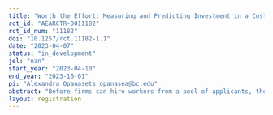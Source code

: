 ```yaml
---
title: "Worth the Effort: Measuring and Predicting Investment in a Costly Application Process"
rct_id: "AEARCTR-0011182"
rct_id_num: "11182"
doi: "10.1257/rct.11182-1.1"
date: "2023-04-07"
status: "in_development"
jel: "nan"
start_year: "2023-04-10"
end_year: "2023-10-01"
pi: "Alexandra Opanasets opanasea@bc.edu"
abstract: "Before firms can hire workers from a pool of applicants, they must attract the right candidates to apply for the job in the first place. On the worker’s side, applying for a job takes time and effort, and (in states where this is legal) sometimes even costs money. While these costs are guaranteed, the desired outcome of an application (a job offer) is usually not; so workers must weigh the real, present cost against the expected future benefit of applying. This project frames applying for a job as a type of investment, and studies how the factors that influence a person’s investment decisions might also affect the decision to apply for a job. We test whether changing the cost of applying for a job affects who decides to apply."
layout: registration
---
```


